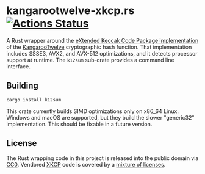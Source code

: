 # kangarootwelve-xkcp.rs [![Actions Status](https://github.com/oconnor663/kangarootwelve-xkcp.rs/workflows/tests/badge.svg)](https://github.com/oconnor663/kangarootwelve-xkcp.rs/actions)

A Rust wrapper around the [eXtended Keccak Code Package
implementation](https://github.com/XKCP/K12) of the
[KangarooTwelve](https://keccak.team/kangarootwelve.html) cryptographic
hash function. That implementation includes SSSE3, AVX2, and AVX-512
optimizations, and it detects processor support at runtime. The `k12sum`
sub-crate provides a command line interface.

## Building

`cargo install k12sum`

This crate currently builds SIMD optimizations only on x86\_64 Linux.
Windows and macOS are supported, but they build the slower "generic32"
implementation. This should be fixable in a future version.

## License

The Rust wrapping code in this project is released into the public
domain via [CC0](https://creativecommons.org/publicdomain/zero/1.0/).
Vendored [XKCP](https://github.com/XKCP/XKCP) code is covered by a
[mixture of
licenses](https://github.com/XKCP/XKCP#under-which-license-is-the-xkcp-distributed).
